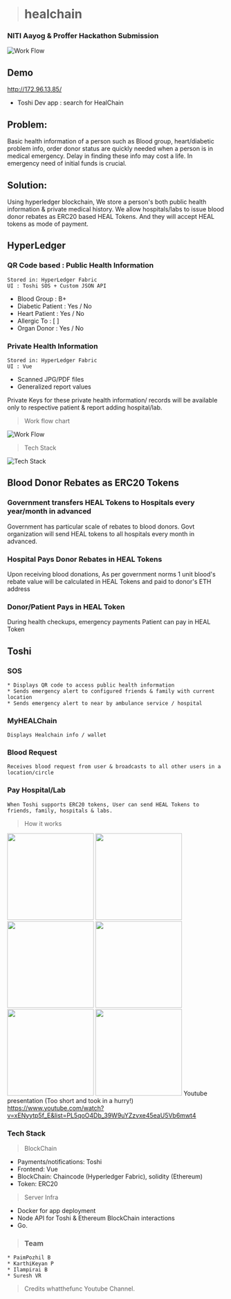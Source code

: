 
> # healchain

### NITI Aayog & Proffer Hackathon Submission  
![Work Flow](https://raw.githubusercontent.com/paimpozhil/healchain/master/Logo-2.png)

## Demo
http://172.96.13.85/
* Toshi Dev app : search for HealChain

## Problem: 
Basic health information of a person such as Blood group, heart/diabetic problem info, order donor status are quickly needed when a person is in medical emergency. Delay in finding these info may cost a life. In emergency need of initial funds is crucial. 

## Solution:
Using hyperledger blockchain, We store a person's both public health information 
& private medical history. We allow hospitals/labs to issue blood donor rebates as ERC20 based HEAL Tokens. And they will accept HEAL tokens as mode of payment.

## HyperLedger
### QR Code based : Public Health Information

```
Stored in: HyperLedger Fabric
UI : Toshi SOS + Custom JSON API
```

* Blood Group      : B+
* Diabetic Patient : Yes / No
* Heart Patient    : Yes / No
* Allergic To      : [             ]
* Organ Donor      : Yes / No


### Private Health Information
```
Stored in: HyperLedger Fabric
UI : Vue
```

* Scanned JPG/PDF files
* Generalized report values

Private Keys for these private health information/ records will be available only to respective patient & report adding hospital/lab.

> Work flow chart

![Work Flow](https://raw.githubusercontent.com/paimpozhil/healchain/master/WorkFlow.png)

> Tech Stack

![Tech Stack](https://raw.githubusercontent.com/paimpozhil/healchain/master/TechStack.png)

## Blood Donor Rebates as ERC20 Tokens

### Government transfers HEAL Tokens to Hospitals every year/month in advanced
Government has particular scale of rebates to blood donors. Govt organization will send HEAL tokens to all hospitals every month in advanced. 

### Hospital Pays Donor Rebates in HEAL Tokens
Upon receiving blood donations, As per government norms 1 unit blood's rebate value will be calculated in HEAL Tokens and paid to donor's ETH address

### Donor/Patient Pays in HEAL Token
During health checkups, emergency payments Patient can pay in HEAL Token

## Toshi 
### SOS
```
* Displays QR code to access public health information
* Sends emergency alert to configured friends & family with current location
* Sends emergency alert to near by ambulance service / hospital
```
### MyHEALChain
```
Displays Healchain info / wallet
```
### Blood Request
```
Receives blood request from user & broadcasts to all other users in a location/circle
```
### Pay Hospital/Lab
```
When Toshi supports ERC20 tokens, User can send HEAL Tokens to friends, family, hospitals & labs.
```
> How it works

<img src="https://raw.githubusercontent.com/paimpozhil/healchain/master/SS0%20-%20Toshi-app-SOS.png" width="200px"> <img src="https://raw.githubusercontent.com/paimpozhil/healchain/master/SS1%20-%20hospital-dashboard.jpg" width="200px"> <img src="https://raw.githubusercontent.com/paimpozhil/healchain/master/SS2%20-%20hospital-medical-records-store.jpg" width="200px"> <img src="https://raw.githubusercontent.com/paimpozhil/healchain/master/SS3-hospital-blood-donor-rebates.jpg" width="200px"> <img src="https://raw.githubusercontent.com/paimpozhil/healchain/master/SS4%20-%20hospital-request-payment-heal-tokens.jpg" width="200px"> <img src="https://raw.githubusercontent.com/paimpozhil/healchain/master/SS5%20-%20user-wallet.jpg" width="200px">
Youtube presentation (Too short and took in a hurry!) https://www.youtube.com/watch?v=xENyytp5f_E&list=PL5qoO4Db_39W9uYZzvxe45eaU5Vb6mwt4
### Tech Stack

> BlockChain

* Payments/notifications: Toshi
* Frontend: Vue
* BlockChain: Chaincode (Hyperledger Fabric), solidity (Ethereum)
* Token: ERC20

> Server Infra 

* Docker for app deployment
* Node API for Toshi & Ethereum BlockChain interactions
* Go.


> ### Team
 ```
* PaimPozhil B 
* KarthiKeyan P
* Ilampirai B
* Suresh VR
```

> Credits
whatthefunc Youtube Channel.

